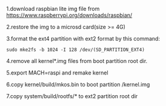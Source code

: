 1.download raspbian lite img file from https://www.raspberrypi.org/downloads/raspbian/

2.restore the img to a microsd card(size >= 4G)

3.format the ext4 partition with ext2 format by this command:

    sudo mke2fs -b 1024 -I 128 /dev/(SD_PARTITION_EXT4)

4.remove all kernel*.img files from boot partition root dir.

5.export MACH=raspi and remake kernel

6.copy kernel/build/mkos.bin to boot partition /kernel.img

7.copy system/build/rootfs/* to ext2 partition root dir
